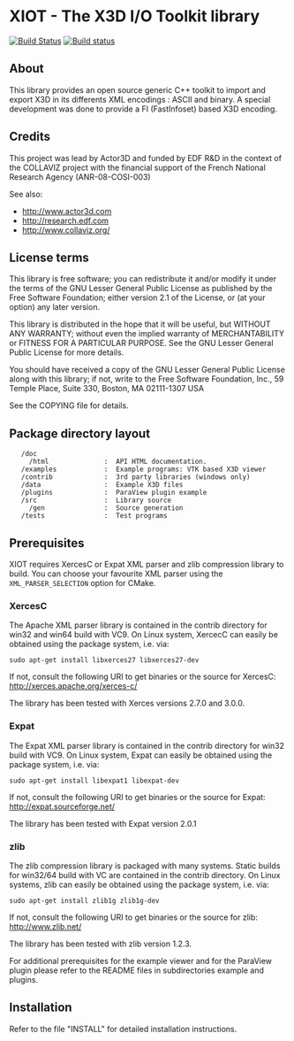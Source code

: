 # XIOT - The X3D I/O Toolkit library 

[![Build Status](https://travis-ci.org/Supporting/xiot.svg?branch=master)](https://travis-ci.org/Supporting/xiot)
[![Build status](https://ci.appveyor.com/api/projects/status/hdsjiq5sl5uudoub?svg=true)](https://ci.appveyor.com/project/Supporting/xiot)

## About

This library provides an open source generic C++ toolkit to import and
export X3D in its differents XML encodings : ASCII and binary. A special
development was done to provide a FI (FastInfoset) based X3D encoding.

## Credits

This project was lead by Actor3D and funded by EDF R&D in the context of 
the COLLAVIZ project with the financial support of the French National 
Research Agency (ANR-08-COSI-003)

See also:
* http://www.actor3d.com
* http://research.edf.com
* http://www.collaviz.org/

## License terms

This library is free software; you can redistribute it and/or modify it
under the terms of the GNU Lesser General Public License as published by the
Free Software Foundation; either version 2.1 of the License, or (at your
option) any later version.

This library is distributed in the hope that it will be useful, but WITHOUT
ANY WARRANTY; without even the implied warranty of MERCHANTABILITY or
FITNESS FOR A PARTICULAR PURPOSE.  See the GNU Lesser General Public License
for more details.

You should have received a copy of the GNU Lesser General Public License
along with this library; if not, write to the Free Software Foundation,
Inc., 59 Temple Place, Suite 330, Boston, MA  02111-1307  USA

See the COPYING file for details.
	
## Package directory layout
```
   /doc
     /html              :  API HTML documentation.
   /examples            :  Example programs: VTK based X3D viewer
   /contrib             :  3rd party libraries (windows only)
   /data                :  Example X3D files
   /plugins             :  ParaView plugin example
   /src                 :  Library source
     /gen			    :  Source generation
   /tests               :  Test programs
```
   
## Prerequisites

XIOT requires XercesC or Expat XML parser and zlib compression library to
build. You can choose your favourite XML parser using the
`XML_PARSER_SELECTION` option for CMake.
	
### XercesC
The Apache XML parser library is contained in the contrib directory for
win32 and win64 build with VC9. On Linux system, XercecC can easily be 
obtained using the package system, i.e. via:

	sudo apt-get install libxerces27 libxerces27-dev

If not, consult the following URI to get binaries or the source for 
XercesC: http://xerces.apache.org/xerces-c/

The library has been tested with Xerces versions 2.7.0 and 3.0.0.

### Expat

The Expat XML parser library is contained in the contrib directory for win32 build with VC9. On Linux system, Expat can easily be 
obtained using the package system, i.e. via:

	sudo apt-get install libexpat1 libexpat-dev

If not, consult the following URI to get binaries or the source for Expat: http://expat.sourceforge.net/

The library has been tested with Expat version 2.0.1

### zlib

The zlib compression library is packaged with many systems. Static builds for win32/64 build with VC are contained in the contrib directory. On Linux systems, zlib can easily be obtained using the package system, i.e. via:

	sudo apt-get install zlib1g zlib1g-dev

If not, consult the following URI to get binaries or the source for zlib: http://www.zlib.net/

The library has been tested with zlib version 1.2.3.

For additional prerequisites for the example viewer and for the ParaView plugin please refer to the README files in subdirectories example and plugins.

## Installation

Refer to the file "INSTALL" for detailed installation instructions.
	
	
